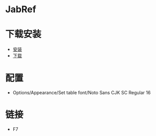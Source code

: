 # JabRef

# 下载安装

- [安装](https://help.jabref.org/en/Installation)
- [下载](http://builds.jabref.org/master/)

# 配置

- Options/Appearance/Set table font/Noto Sans CJK SC Regular 16

# 链接

- F7
